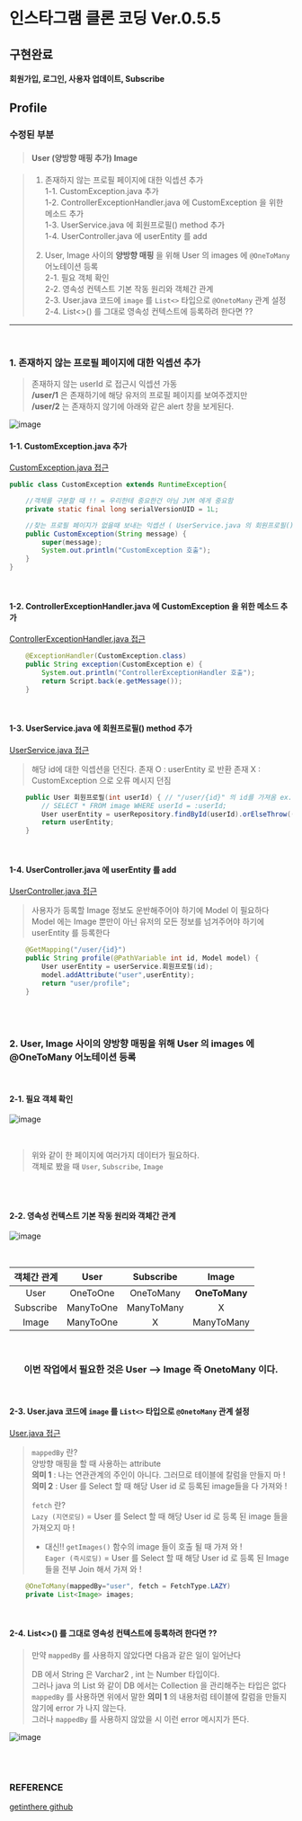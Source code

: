 # 인스타그램 클론 코딩 Ver.0.5.5

## 구현완료

>
#### 회원가입, 로그인, 사용자 업데이트, Subscribe


## Profile

### 수정된 부분

> #### User (양방향 매핑 추가) Image

> 1. 존재하지 않는 프로필 페이지에 대한 익셉션 추가 <br/>
> 1-1. CustomException.java 추가<br/>
> 1-2. ControllerExceptionHandler.java 에 CustomException 을 위한 메소드 추가<br/>
> 1-3. UserService.java 에 회원프로필() method 추가<br/>
> 1-4. UserController.java 에 userEntity 를 add<br/>
> 
> 2. User, Image 사이의 **양방향 매핑** 을 위해 User 의 images 에 `@OneToMany` 어노테이션 등록<br/>
> 2-1. 필요 객체 확인<br/>
> 2-2. 영속성 컨텍스트 기본 작동 원리와 객체간 관계<br/>
> 2-3. User.java 코드에 `image` 를 `List<>` 타입으로 `@OnetoMany` 관계 설정<br/>
> 2-4. List<>() 를 그대로 영속성 컨텍스트에 등록하려 한다면 ??


---

<br/>

### 1. 존재하지 않는 프로필 페이지에 대한 익셉션 추가

> 존재하지 않는 userId 로 접근시 익셉션 가동<br/>
> **/user/1** 은 존재하기에 해당 유저의 프로필 페이지를 보여주겠지만<br/>
> **/user/2** 는 존재하지 않기에 아래와 같은 alert 창을 보게된다.

![image](https://user-images.githubusercontent.com/57707484/132310316-1edc7d6a-69e8-4066-ac15-5cb6a22c108a.png)

#### 1-1. CustomException.java 추가

[CustomException.java 접근](./src/main/java/com/cos/photogramstart/handler/ex/CustomException.java)

```java
public class CustomException extends RuntimeException{

	//객체를 구분할 때 !! = 우리한테 중요한건 아님 JVM 에게 중요함
	private static final long serialVersionUID = 1L;

	//찾는 프로필 페이지가 없을때 보내는 익셉션 ( UserService.java 의 회원프로필() )
	public CustomException(String message) {
		super(message);
		System.out.println("CustomException 호출");
	}
}
```
<br/>

#### 1-2. ControllerExceptionHandler.java 에 CustomException 을 위한 메소드 추가

[ControllerExceptionHandler.java 접근](./src/main/java/com/cos/photogramstart/handler/ControllerExceptionHandler.java)

```java
	@ExceptionHandler(CustomException.class)
	public String exception(CustomException e) {
		System.out.println("ControllerExceptionHandler 호출");
		return Script.back(e.getMessage());
	}
```
<br/>

#### 1-3. UserService.java 에 회원프로필() method 추가

[UserService.java 접근](./src/main/java/com/cos/photogramstart/service/UserService.java)

> 해당 id에 대한 익셉션을 던진다.
> 존재 O : userEntity 로 반환
> 존재 X : CustomException 으로 오류 메시지 던짐

```java
	public User 회원프로필(int userId) { // "/user/{id}" 의 id를 가져옴 ex. 1, 2, 3, ...  (유저 인덱스)
		// SELECT * FROM image WHERE userId = :userId; 
		User userEntity = userRepository.findById(userId).orElseThrow(()-> {throw new CustomException("해당 프로필 페이지는 없는 페이지입니다."); });
		return userEntity;
	}
```
<br/>

#### 1-4. UserController.java 에 userEntity 를 add

[UserController.java 접근](./src/main/java/com/cos/photogramstart/web/UserController.java)

> 사용자가 등록할 Image 정보도 운반해주어야 하기에 Model 이 필요하다
> Model 에는 Image 뿐만이 아닌 유저의 모든 정보를 넘겨주어야 하기에 userEntity 를 등록한다

```java
	@GetMapping("/user/{id}")
	public String profile(@PathVariable int id, Model model) {
		User userEntity = userService.회원프로필(id);
		model.addAttribute("user",userEntity);
		return "user/profile";
	}
```
<br/><br/>

### 2. User, Image 사이의 양방향 매핑을 위해 User 의 images 에 @OneToMany 어노테이션 등록

<br/>

#### 2-1. 필요 객체 확인

![image](https://user-images.githubusercontent.com/57707484/132334039-cda2da05-70ad-4bc4-a80e-b7f3a61c3b9f.png)

<br/>

> 위와 같이 한 페이지에 여러가지 데이터가 필요하다.<br/>
> 객체로 봤을 때 `User`, `Subscribe`, `Image`<br/>

<br/><br/>

#### 2-2. 영속성 컨텍스트 기본 작동 원리와 객체간 관계

![image](https://user-images.githubusercontent.com/57707484/132332567-582530e6-6184-4ff7-9f6b-36394d6aec50.png)

<br/>

|객체간 관계|User|Subscribe|Image|
|:-:|:-:|:-:|:-:|
|User|OneToOne|OneToMany|**OneToMany**|
|Subscribe|ManyToOne|ManyToMany|X|
|Image|ManyToOne|X|ManyToMany|

<br/>

### <div align="center"> 이번 작업에서 필요한 것은 User --> Image 즉 OnetoMany 이다. </div>




<br/>

#### 2-3. User.java 코드에 `image` 를 `List<>` 타입으로 `@OnetoMany` 관계 설정

[User.java 접근](./src/main/java/com/cos/photogramstart/domain/user/User.java)

> `mappedBy` 란? <br/>
> 양방향 매핑을 할 때 사용하는 attribute<br/>
> **의미 1** : 나는 연관관계의 주인이 아니다. 그러므로 테이블에 칼럼을 만들지 마 !<br/>
> **의미 2** : User 를 Select 할 때 해당 User id 로 등록된 image들을 다 가져와 !<br/>
>
> `fetch` 란?<br/>
> `Lazy (지연로딩)` = User 를 Select 할 때 해당 User id 로 등록 된 image 들을 가져오지 마 ! <br/>
> - 대신!! `getImages()` 함수의 image 들이 호출 될 때 가져 와 !<br/>
> `Eager (즉시로딩)` = User 를 Select 할 때 해당 User id 로 등록 된 Image 들을 전부 Join 해서 가져 와 !

```java
	@OneToMany(mappedBy="user", fetch = FetchType.LAZY)
	private List<Image> images;
```

<br/>

#### 2-4. List<>() 를 그대로 영속성 컨텍스트에 등록하려 한다면 ??

> 만약 `mappedBy` 를 사용하지 않았다면 다음과 같은 일이 일어난다
>
> DB 에서 String 은 Varchar2 , int 는 Number 타입이다.<br/>
> 그러나 java 의 List 와 같이 DB 에서는 Collection 을 관리해주는 타입은 없다<br/>
>  `mappedBy` 를 사용하면 위에서 말한 **의미 1** 의 내용처럼 테이블에 칼럼을 만들지 않기에 error 가 나지 않는다.<br/>
>  그러나 `mappedBy` 를 사용하지 않았을 시 이런 error 메시지가 뜬다.

![image](https://user-images.githubusercontent.com/57707484/132331788-0f56e697-9010-4929-995c-4ab82b4d96fe.png)


<br/><br/>

### REFERENCE

>
[getinthere github](https://github.com/codingspecialist/EaszUp-Springboot-Photogram-Start)
